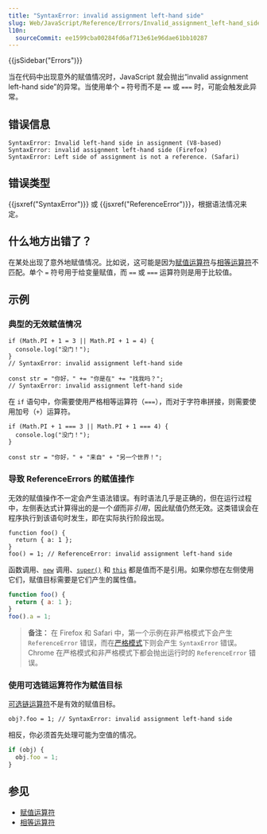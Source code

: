 ```yaml
---
title: "SyntaxError: invalid assignment left-hand side"
slug: Web/JavaScript/Reference/Errors/Invalid_assignment_left-hand_side
l10n:
  sourceCommit: ee1599cba00284fd6af713e61e96dae61bb10287
---
```


{{jsSidebar("Errors")}}

当在代码中出现意外的赋值情况时，JavaScript 就会抛出“invalid assignment left-hand side”的异常。当使用单个 `=` 符号而不是 `==` 或 `===` 时，可能会触发此异常。

## 错误信息

```plain
SyntaxError: Invalid left-hand side in assignment (V8-based)
SyntaxError: invalid assignment left-hand side (Firefox)
SyntaxError: Left side of assignment is not a reference. (Safari)
```

## 错误类型

{{jsxref("SyntaxError")}} 或 {{jsxref("ReferenceError")}}，根据语法情况来定。

## 什么地方出错了？

在某处出现了意外地赋值情况。比如说，这可能是因为[赋值运算符](/zh-CN/docs/Web/JavaScript/Reference/Operators#赋值运算符)与[相等运算符](/zh-CN/docs/Web/JavaScript/Reference/Operators#相等运算符)不匹配。单个 `=` 符号用于给变量赋值，而 `==` 或 `===` 运算符则是用于比较值。

## 示例

### 典型的无效赋值情况

```js-nolint example-bad
if (Math.PI + 1 = 3 || Math.PI + 1 = 4) {
  console.log("没门！");
}
// SyntaxError: invalid assignment left-hand side

const str = "你好，" += "你是在" += "找我吗？";
// SyntaxError: invalid assignment left-hand side
```

在 `if` 语句中，你需要使用严格相等运算符（`===`），而对于字符串拼接，则需要使用加号（`+`）运算符。

```js-nolint example-good
if (Math.PI + 1 === 3 || Math.PI + 1 === 4) {
  console.log("没门！");
}

const str = "你好，" + "来自" + "另一个世界！";
```

### 导致 ReferenceErrors 的赋值操作

无效的赋值操作不一定会产生语法错误。有时语法几乎是正确的，但在运行过程中，左侧表达式计算得出的是一个*值*而非*引用*，因此赋值仍然无效。这类错误会在程序执行到该语句时发生，即在实际执行阶段出现。

```js-nolint example-bad
function foo() {
  return { a: 1 };
}
foo() = 1; // ReferenceError: invalid assignment left-hand side
```

函数调用、[`new`](/zh-CN/docs/Web/JavaScript/Reference/Operators/new) 调用、[`super()`](/zh-CN/docs/Web/JavaScript/Reference/Operators/super) 和 [`this`](/zh-CN/docs/Web/JavaScript/Reference/Operators/this) 都是值而不是引用。如果你想在左侧使用它们，赋值目标需要是它们产生的属性值。

```js example-good
function foo() {
  return { a: 1 };
}
foo().a = 1;
```

> **备注：** 在 Firefox 和 Safari 中，第一个示例在非严格模式下会产生 `ReferenceError` 错误，而在[严格模式](/zh-CN/docs/Web/JavaScript/Reference/Strict_mode)下则会产生 `SyntaxError` 错误。Chrome 在严格模式和非严格模式下都会抛出运行时的 `ReferenceError` 错误。

### 使用可选链运算符作为赋值目标

[可选链运算符](/zh-CN/docs/Web/JavaScript/Reference/Operators/Optional_chaining)不是有效的赋值目标。

```js-nolint example-bad
obj?.foo = 1; // SyntaxError: invalid assignment left-hand side
```

相反，你必须首先处理可能为空值的情况。

```js example-good
if (obj) {
  obj.foo = 1;
}
```

## 参见

- [赋值运算符](/zh-CN/docs/Web/JavaScript/Reference/Operators#赋值运算符)
- [相等运算符](/zh-CN/docs/Web/JavaScript/Reference/Operators#相等运算符)
